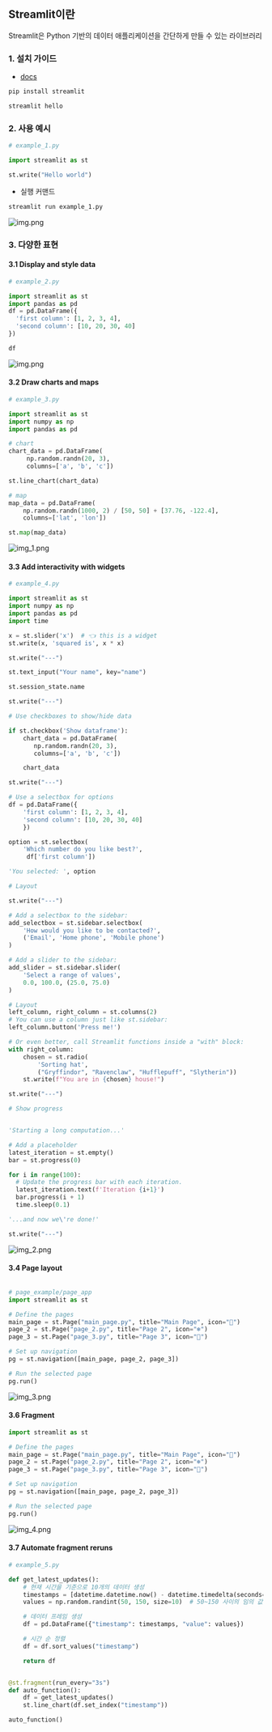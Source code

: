 ## Streamlit이란

Streamlit은 Python 기반의 데이터 애플리케이션을 간단하게 만들 수 있는 라이브러리


### 1. 설치 가이드

- [docs](https://docs.streamlit.io/get-started/installation)
```bash
pip install streamlit

streamlit hello
```

### 2. 사용 예시

```python
# example_1.py

import streamlit as st

st.write("Hello world")
```

- 실행 커맨드

```bash
streamlit run example_1.py
```

![img.png](app/static/img.png)

### 3. 다양한 표현 

#### 3.1 Display and style data

```python
# example_2.py

import streamlit as st
import pandas as pd
df = pd.DataFrame({
  'first column': [1, 2, 3, 4],
  'second column': [10, 20, 30, 40]
})

df
```

![img.png](app/static/img2.png)


#### 3.2 Draw charts and maps

```python
# example_3.py

import streamlit as st
import numpy as np
import pandas as pd

# chart
chart_data = pd.DataFrame(
     np.random.randn(20, 3),
     columns=['a', 'b', 'c'])

st.line_chart(chart_data)

# map
map_data = pd.DataFrame(
    np.random.randn(1000, 2) / [50, 50] + [37.76, -122.4],
    columns=['lat', 'lon'])

st.map(map_data)
```

![img_1.png](app/static/img_1.png)

#### 3.3 Add interactivity with widgets

```python
# example_4.py

import streamlit as st
import numpy as np
import pandas as pd
import time

x = st.slider('x')  # 👈 this is a widget
st.write(x, 'squared is', x * x)

st.write("---")

st.text_input("Your name", key="name")

st.session_state.name

st.write("---")

# Use checkboxes to show/hide data

if st.checkbox('Show dataframe'):
    chart_data = pd.DataFrame(
       np.random.randn(20, 3),
       columns=['a', 'b', 'c'])

    chart_data

st.write("---")

# Use a selectbox for options
df = pd.DataFrame({
    'first column': [1, 2, 3, 4],
    'second column': [10, 20, 30, 40]
    })

option = st.selectbox(
    'Which number do you like best?',
     df['first column'])

'You selected: ', option

# Layout

st.write("---")

# Add a selectbox to the sidebar:
add_selectbox = st.sidebar.selectbox(
    'How would you like to be contacted?',
    ('Email', 'Home phone', 'Mobile phone')
)

# Add a slider to the sidebar:
add_slider = st.sidebar.slider(
    'Select a range of values',
    0.0, 100.0, (25.0, 75.0)
)

# Layout
left_column, right_column = st.columns(2)
# You can use a column just like st.sidebar:
left_column.button('Press me!')

# Or even better, call Streamlit functions inside a "with" block:
with right_column:
    chosen = st.radio(
        'Sorting hat',
        ("Gryffindor", "Ravenclaw", "Hufflepuff", "Slytherin"))
    st.write(f"You are in {chosen} house!")

st.write("---")

# Show progress


'Starting a long computation...'

# Add a placeholder
latest_iteration = st.empty()
bar = st.progress(0)

for i in range(100):
  # Update the progress bar with each iteration.
  latest_iteration.text(f'Iteration {i+1}')
  bar.progress(i + 1)
  time.sleep(0.1)

'...and now we\'re done!'

st.write("---")

```
![img_2.png](app/static/img_2.png)

#### 3.4 Page layout

```python

# page_example/page_app
import streamlit as st

# Define the pages
main_page = st.Page("main_page.py", title="Main Page", icon="🎈")
page_2 = st.Page("page_2.py", title="Page 2", icon="❄️")
page_3 = st.Page("page_3.py", title="Page 3", icon="🎉")

# Set up navigation
pg = st.navigation([main_page, page_2, page_3])

# Run the selected page
pg.run()
```

![img_3.png](app/static/img_3.png)

#### 3.6 Fragment

```python
import streamlit as st

# Define the pages
main_page = st.Page("main_page.py", title="Main Page", icon="🎈")
page_2 = st.Page("page_2.py", title="Page 2", icon="❄️")
page_3 = st.Page("page_3.py", title="Page 3", icon="🎉")

# Set up navigation
pg = st.navigation([main_page, page_2, page_3])

# Run the selected page
pg.run()

```
![img_4.png](app/static/img_4.png)


#### 3.7 Automate fragment reruns

```python
# example_5.py

def get_latest_updates():
    # 현재 시간을 기준으로 10개의 데이터 생성
    timestamps = [datetime.datetime.now() - datetime.timedelta(seconds=i * 10) for i in range(10)]
    values = np.random.randint(50, 150, size=10)  # 50~150 사이의 임의 값

    # 데이터 프레임 생성
    df = pd.DataFrame({"timestamp": timestamps, "value": values})

    # 시간 순 정렬
    df = df.sort_values("timestamp")

    return df


@st.fragment(run_every="3s")
def auto_function():
    df = get_latest_updates()
    st.line_chart(df.set_index("timestamp"))

auto_function()
```
